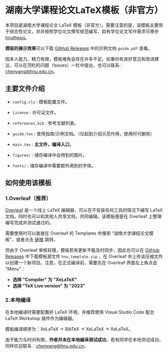 # 湖南大学课程论文LaTeX模板（非官方）
本项目是湖南大学课程论文 LaTeX 模板（非官方）。需要注意的是，该模板主要用于综合性论文，并非按照学位论文撰写规范编写，如有学位论文写作需求可移步
[hnuthesis](https://github.com/yusanshi/hnuthesis)。

**模板的展示效果**可以下载 [GitHub Releases](https://github.com/zcyeee/HNU_LaTeX_Template/releases) 中的示例文档 `guide.pdf` 查看。

因本人能力、精力有限，模板难免会存在许多不足。如果你有良好意见和改进建议，可以在顶栏的问题（Issues）一栏中提出，也可以联系：chenyang@hnu.edu.cn。


## 主要文件介绍

- `config.cls` : 模板配置文件。
  
- `License` : 许可证文件。

- `references.bib` : 参考文献列表。

- `guide.tex` : 使用指南/示例文档。（仅起到介绍示范作用，使用时可删除）

- `main.tex` : **主文件，编译入口**。

- `figures/` : 储存编译中会用到的图片。

- `fonts/` : 储存编译中需要额外用到的字体。


## 如何使用该模板

### 1.Overleaf（推荐）

[Overleaf](https://www.overleaf.com/) 是一个线上 LaTeX 编辑器，可以在不安装任何工具的情况下编写 LaTeX 文档，同时也可以和其他人共享文档，共同编辑。该模板便是在 Overleaf 上整理编写完成并测试通过的。

需要使用时可以直接在 Overleaf 的 Templates 中搜索 “湖南大学课程论文模板”，或者点击 [链接](https://www.overleaf.com/latex/templates/hu-nan-da-xue-ke-cheng-lun-wen-mo-ban-cn/rrgftptzpzss) 跳转。

但由于 Overleaf 审核较慢，模板若有更新不能及时同步，因此也可以在 [GitHub Releases](https://github.com/zcyeee/HNU_LaTeX_Template/releases) 中下载模板源文件 `hnu_template.zip` ，在 Overleaf 中上传该压缩文件以创建一个新项目。注意，在正式编译前，需要先在 Overleaf 界面左上角点击 "Menu"：

- **选择 "Compiler" 为 "XeLaTeX"**
- **选择 "TeX Live version" 为 "2023"** 




### 2.本地编译

在本地编译时需要配置好 LaTeX 环境，并推荐使用 Visual Studio Code 配合 LaTeX Workshop 插件作为编辑器。

模板编译顺序为：XeLaTeX -> BibTeX -> XeLaTeX -> XeLaTeX。

由于能力与时间有限，**作者并未在本地编译测试成功**。若有同学在本地测试成功，同样欢迎联系：chenyang@hnu.edu.cn。






